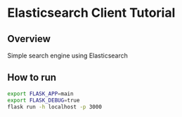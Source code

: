 # Elasticsearch Client Tutorial

## Overview
Simple search engine using Elasticsearch

## How to run
```bash
export FLASK_APP=main
export FLASK_DEBUG=true
flask run -h localhost -p 3000
```
